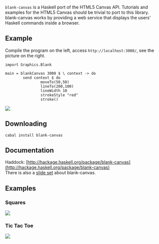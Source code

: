 `blank-canvas` is a Haskell port of the HTML5 Canvas API. Tutorials and
examples for the HTML5 Canvas should be trivial to port to this library.
blank-canvas works by providing a web service that displays the users'
Haskell commands inside a browser.

Example
-------

Compile the program on the left, access `http://localhost:3000/`, see
the picture on the right.

~~~~ {width="50%"}
import Graphics.Blank

main = blankCanvas 3000 $ \ context -> do
        send context $ do
                moveTo(50,50)
                lineTo(200,100)
                lineWidth 10
                strokeStyle "red"
                stroke()
~~~~

![](http://ittc.ku.edusites/default/files/red-line.png)

Downloading
-----------

    cabal install blank-canvas

Documentation
-------------

Haddock:
[http://hackage.haskell.org/package/blank-canvas](http://hackage.haskell.org/package/blank-canvas)
\
 There is also a [slide
set](http://ittc.ku.edusites/default/files/class17.pdf) about
blank-canvas.

Examples
--------

### Squares

![](http://ittc.ku.edusites/default/files/squares.png)

### Tic Tac Toe

![](http://ittc.ku.edusites/default/files/xox.png)
